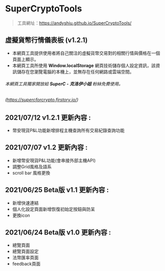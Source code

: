 # SuperCryptoTools
> 工具網址：https://andyshiu.github.io/SuperCryptoTools/

## 虛擬貨幣行情儀表板 (v1.2.1)
* 本網頁工具提供使用者將自己關注的虛擬貨幣交易對的相關行情與價格在一個頁面上顯示。
* 本網頁工具所使用 **Window.localStorage** 網頁技術儲存個人設定資訊，該資訊儲存在您瀏覽電腦的本機上，並無存在任何網路或雲端空間。

###### 本網頁工具獨家開放給 **SuperC - 克洛伊小姐** 粉絲免費使用。
###### (https://supercforcrypto.firstory.io/)

## 2021/07/12 v1.2.1 更新內容 : 

* 幣安現貨P&L功能新增排程主機查詢所有交易紀錄查詢功能

## 2021/07/07 v1.2 更新內容 : 

* 新增幣安現貨P&L功能(會串接外部主機API)
* 調整Grid風格及語系
* scroll bar 風格更換

## 2021/06/25 Beta版 v1.1 更新內容 : 

* 新增快速連結
* 個人化設定頁面新增恢復初始定按鈕與防呆
* 更換icon


## 2021/06/24 Beta版 v1.0 更新內容 : 

* 總覽頁面
* 總覽頁面設定
* 法幣匯率頁面
* feedback頁面


